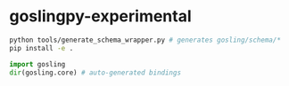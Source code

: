 # goslingpy-experimental

```bash
python tools/generate_schema_wrapper.py # generates gosling/schema/*
pip install -e .
```

```python
import gosling
dir(gosling.core) # auto-generated bindings
```
